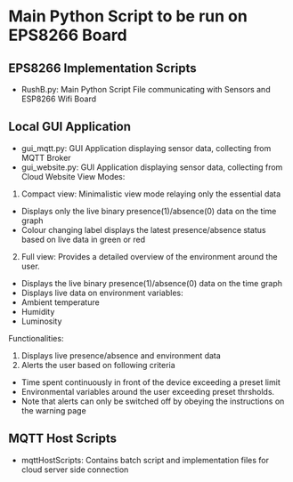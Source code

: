 # Main Python Script to be run on EPS8266 Board



## EPS8266 Implementation Scripts 
- RushB.py: Main Python Script File communicating with Sensors and ESP8266 Wifi Board 

## Local GUI Application
- gui_mqtt.py: GUI Application displaying sensor data, collecting from MQTT Broker 
- gui_website.py: GUI Application displaying sensor data, collecting from Cloud Website
View Modes:
1. Compact view: Minimalistic view mode relaying only the essential data
+ Displays only the live binary presence(1)/absence(0) data on the time graph 
+ Colour changing label displays the latest presence/absence status based on live data in green or red
2. Full view: Provides a detailed overview of the environment around the user.
+ Displays the live binary presence(1)/absence(0) data on the time graph
+ Displays live data on environment variables:
+ Ambient temperature
+ Humidity
+ Luminosity
             
Functionalities:
1. Displays live presence/absence and environment data
2. Alerts the user based on following criteria
+ Time spent continuously in front of the device exceeding a preset limit
+ Environmental variables around the user exceeding preset thrsholds.
+ Note that alerts can only be switched off by obeying the instructions on the warning page

## MQTT Host Scripts 
- mqttHostScripts: Contains batch script and implementation files for cloud server side connection

